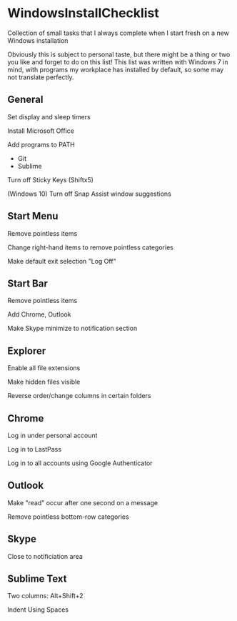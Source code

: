 # WindowsInstallChecklist
Collection of small tasks that I always complete when I start fresh on a new Windows installation

Obviously this is subject to personal taste, but there might be a thing or two you like and forget to do on this list! This list was written with Windows 7 in mind, with programs my workplace has installed by default, so some may not translate perfectly.

## General

Set display and sleep timers

Install Microsoft Office

Add programs to PATH

- Git
- Sublime

Turn off Sticky Keys (Shiftx5)

(Windows 10) Turn off Snap Assist window suggestions

## Start Menu

Remove pointless items

Change right-hand items to remove pointless categories

Make default exit selection "Log Off"

## Start Bar

Remove pointless items

Add Chrome, Outlook

Make Skype minimize to notification section

## Explorer

Enable all file extensions

Make hidden files visible

Reverse order/change columns in certain folders

## Chrome

Log in under personal account

Log in to LastPass

Log in to all accounts using Google Authenticator

## Outlook

Make "read" occur after one second on a message

Remove pointless bottom-row categories

## Skype

Close to notificiation area

## Sublime Text

Two columns: Alt+Shift+2

Indent Using Spaces
